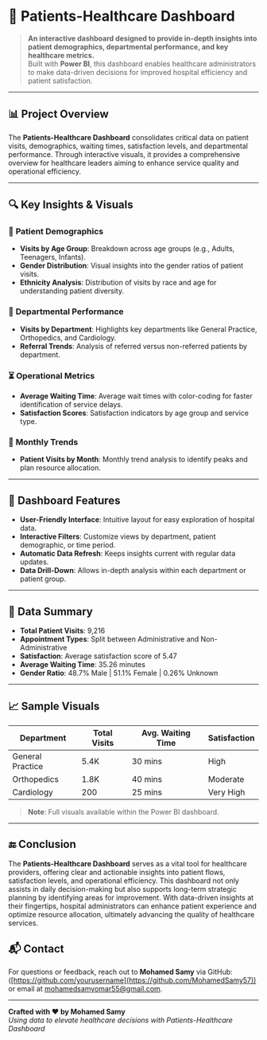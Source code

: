 # 🏥 Patients-Healthcare Dashboard

> **An interactive dashboard designed to provide in-depth insights into patient demographics, departmental performance, and key healthcare metrics.**  
> Built with **Power BI**, this dashboard enables healthcare administrators to make data-driven decisions for improved hospital efficiency and patient satisfaction.

---

## 📊 Project Overview

The **Patients-Healthcare Dashboard** consolidates critical data on patient visits, demographics, waiting times, satisfaction levels, and departmental performance. Through interactive visuals, it provides a comprehensive overview for healthcare leaders aiming to enhance service quality and operational efficiency.

---

## 🔍 Key Insights & Visuals

### 👥 **Patient Demographics**
- **Visits by Age Group**: Breakdown across age groups (e.g., Adults, Teenagers, Infants).
- **Gender Distribution**: Visual insights into the gender ratios of patient visits.
- **Ethnicity Analysis**: Distribution of visits by race and age for understanding patient diversity.

### 🏥 **Departmental Performance**
- **Visits by Department**: Highlights key departments like General Practice, Orthopedics, and Cardiology.
- **Referral Trends**: Analysis of referred versus non-referred patients by department.

### ⏳ **Operational Metrics**
- **Average Waiting Time**: Average wait times with color-coding for faster identification of service delays.
- **Satisfaction Scores**: Satisfaction indicators by age group and service type.

### 📅 **Monthly Trends**
- **Patient Visits by Month**: Monthly trend analysis to identify peaks and plan resource allocation.

---

## 🎯 Dashboard Features

- **User-Friendly Interface**: Intuitive layout for easy exploration of hospital data.
- **Interactive Filters**: Customize views by department, patient demographic, or time period.
- **Automatic Data Refresh**: Keeps insights current with regular data updates.
- **Data Drill-Down**: Allows in-depth analysis within each department or patient group.

---

## 📝 Data Summary

- **Total Patient Visits**: 9,216
- **Appointment Types**: Split between Administrative and Non-Administrative
- **Satisfaction**: Average satisfaction score of 5.47
- **Average Waiting Time**: 35.26 minutes
- **Gender Ratio**: 48.7% Male | 51.1% Female | 0.26% Unknown

---

## 📈 Sample Visuals

| Department         | Total Visits | Avg. Waiting Time | Satisfaction |
|--------------------|--------------|-------------------|--------------|
| General Practice   | 5.4K         | 30 mins          | High         |
| Orthopedics        | 1.8K         | 40 mins          | Moderate     |
| Cardiology         | 200          | 25 mins          | Very High    |
  
> **Note**: Full visuals available within the Power BI dashboard.

---

## 🔚 Conclusion

The **Patients-Healthcare Dashboard** serves as a vital tool for healthcare providers, offering clear and actionable insights into patient flows, satisfaction levels, and operational efficiency. This dashboard not only assists in daily decision-making but also supports long-term strategic planning by identifying areas for improvement. With data-driven insights at their fingertips, hospital administrators can enhance patient experience and optimize resource allocation, ultimately advancing the quality of healthcare services.

## 📬 Contact

For questions or feedback, reach out to **Mohamed Samy** via GitHub:([https://github.com/yourusername](https://github.com/MohamedSamy57)) or email at mohamedsamyomar55@gmail.com.

---

**Crafted with ❤️ by Mohamed Samy**  
*Using data to elevate healthcare decisions with Patients-Healthcare Dashboard*
